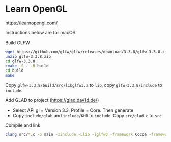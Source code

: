 # Learn OpenGL

https://learnopengl.com/

Instructions below are for macOS.

Build GLFW

```bash
wget https://github.com/glfw/glfw/releases/download/3.3.8/glfw-3.3.8.zip
unzip glfw-3.3.8.zip
cd glfw-3.3.8
cmake -S . -B build
cd build
make
```

Copy `glfw-3.3.8/build/src/libglfw3.a` to `lib`, copy `glfw-3.3.8/include` to `include`.

Add GLAD to project (https://glad.dav1d.de/)
- Select API gl = Version 3.3, Profile = Core. Then generate
- Copy `include/glab` and `include/KHR` to `include`. Copy `src/glad.c` to `src`.

Compile and link

```bash
clang src/*.c -o main -Iinclude -Llib -lglfw3 -framework Cocoa -framework OpenGL -framework IOKit
```
